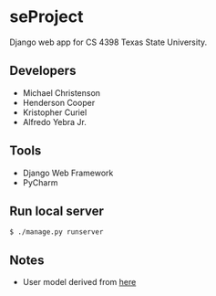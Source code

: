 # seProject
Django web app for CS 4398 Texas State University.

## Developers
- Michael Christenson
- Henderson Cooper
- Kristopher Curiel
- Alfredo Yebra Jr.

## Tools
- Django Web Framework
- PyCharm

## Run local server
```
$ ./manage.py runserver
```

## Notes
- User model derived from [here](https://simpleisbetterthancomplex.com/tutorial/2016/07/22/how-to-extend-django-user-model.html)
